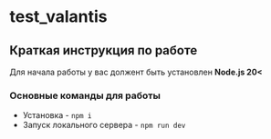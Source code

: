 # test_valantis

## Краткая инструкция по работе
Для начала работы у вас должент быть установлен **Node.js 20<**

### Основные команды для работы
- Установка - `npm i`
- Запуск локального сервера - `npm run dev`
